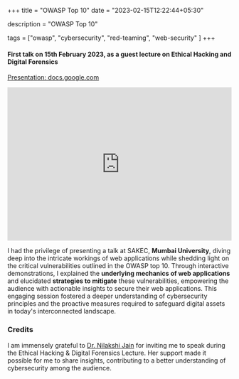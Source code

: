 +++
title = "OWASP Top 10"
date = "2023-02-15T12:22:44+05:30"

 description = "OWASP Top 10"

tags = ["owasp", "cybersecurity", "red-teaming", "web-security" ]
+++

#### First talk on 15th February 2023, as a guest lecture on Ethical Hacking and Digital Forensics

[Presentation: docs.google.com](https://docs.google.com/presentation/d/e/2PACX-1vS7FoYTZGK5DQp8c-mszPQHpeaJS-W1ZmwZ8Mm1DjAAqilAiVlBC26Q9byUOS-H3t8vny8AsnBoLA_p/embed?start=false&loop=false#slide=id.p)

<iframe src="https://docs.google.com/presentation/d/e/2PACX-1vS7FoYTZGK5DQp8c-mszPQHpeaJS-W1ZmwZ8Mm1DjAAqilAiVlBC26Q9byUOS-H3t8vny8AsnBoLA_p/embed?start=false&loop=false" frameborder="0" width="100%" height="345" allowfullscreen="true" mozallowfullscreen="true" webkitallowfullscreen="true"></iframe>

I had the privilege of presenting a talk at SAKEC, **Mumbai University**, diving deep into the intricate workings of web applications while shedding light on the critical vulnerabilities outlined in the OWASP top 10. Through interactive demonstrations, I explained the **underlying mechanics of web applications** and elucidated **strategies to mitigate** these vulnerabilities, empowering the audience with actionable insights to secure their web applications. This engaging session fostered a deeper understanding of cybersecurity principles and the proactive measures required to safeguard digital assets in today's interconnected landscape.

### Credits

I am immensely grateful to [Dr. Nilakshi Jain](https://www.linkedin.com/in/dr-nilakshi-jain-7593a264/) for inviting me to speak during the Ethical Hacking & Digital Forensics Lecture. Her support made it possible for me to share insights, contributing to a better understanding of cybersecurity among the audience.